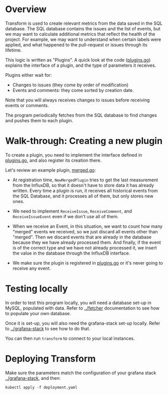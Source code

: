 Overview
========

Transform is used to create relevant metrics from the data saved in the SQL
database. The SQL database contains the issues and the list of events,
but we may want to calculate additional metrics that reflect the health of
the project.  For example, we may want to understand when certain labels were
applied, and what happened to the pull-request or issues through its lifetime.

This logic is written as "Plugins". A quick look at the code
([plugins.go](plugins.go)) explains the interface of a plugin, and the type of
parameters it receives.

Plugins either wait for:
- Changes to issues (they come by order of modification)
- Events and comments: they come sorted by creation date.

Note that you will always receives changes to issues before receiving events or
comments.

The program periodically fetches from the SQL database to find changes and
pushes them to each plugin.

Walk-through: Creating a new plugin
===================================

To create a plugin, you need to implement the interface defined in
[plugins.go](plugins.go), and also register its creation there.

Let's review an example plugin, [merged.go](merged.go):

- At registration time, `NewMergedPlugin` tries to get the last measurement from
  the InfluxDB, so that it doesn't have to store data it has already written.
  Every time a plugin is run, it receives all historical events from the SQL
  Database, and it processes all of them, but only stores new ones.

- We need to implement `ReceiveIssue`, `ReceiveComment`, and `ReceiveIssueEvent`
  even if we don't use all of them.

- When we receive an Event, in this situation, we want to count how many
  "merged" events we received, so we just discard all events other than
  "merged". Then we discard events that are already in the database because they
  we have already processed them. And finally, if the event is of the correct
  type and we have not already processed it, we insert the value in the database
  through the InfluxDB interface.

- We make sure the plugin is registered in [plugins.go](plugins.go) or it's
  never going to receive any event.

Testing locally
===============

In order to test this program locally, you will need a database set-up in MySQL,
populated with data. Refer to [../fetcher](../fetcher/)
documentation to see how to populate your own database.

Once it is set-up, you will also need the grafana-stack set-up locally. Refer to
[../grafana-stack](../grafana-stack/) to see how to do that.

You can then run `transform` to connect to your local instances.

Deploying Transform
===================

Make sure the parameters match the configuration of your grafana
stack [../grafana-stack](../grafana-stack/), and then:
```
kubectl apply -f deployment.yaml
```
